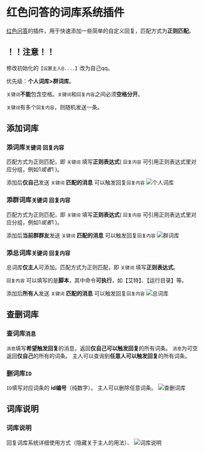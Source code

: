 # 红色问答的词库系统插件

[红色问答](https://github.com/super1207/redreply)的插件，用于快速添加一些简单的自定义回复，匹配方式为**正则匹配**。

## ！！注意！！
修改初始化的`【设置主人@....】`改为自己qq。

优先级：**个人词库>群词库**。

`关键词`**不能**包含空格。`关键词`和`回复内容`之间必须**空格分开**。

`关键词`有多个`回复内容`，则随机发送一条。

## 添加词库
### 添词库`关键词` `回复内容`
匹配方式为正则匹配，即 `关键词` 填写**正则表达式**( `回复内容` 可引用正则表达式里对应分组，例如${1}或者$1 )。

添加后**仅自己**发送 `关键词` **匹配的消息** 可以触发回复`回复内容`
![个人词库](0.png)
### 添群词库`关键词` `回复内容`
匹配方式为正则匹配，即 `关键词` 填写**正则表达式**( `回复内容` 可引用正则表达式里对应分组，例如${1}或者$1 )。

添加后**当前群群友**发送 `关键词` **匹配的消息** 可以触发回复`回复内容`
![群词库](1.png)
### 添总词库`关键词` `回复内容`
总词库**仅主人**可添加。匹配方式为正则匹配，即 `关键词` 填写**正则表达式**。

`回复内容` 可以填写的是**脚本**，其中命令**可执行**，如【艾特】、【运行目录】等。

添加后**所有人**发送 `关键词` **匹配的消息** 可以触发回复`回复内容`
![总词库](2.png)
## 查删词库
### 查词库`消息`
`消息`填写**希望触发回复**的消息，返回**仅自己可以触发回复**的所有词条。
`消息`为可空返回**仅自己**的所有的词条。
主人可以查询到**任意人可以触发回复**的所有词条。
### 删词库`ID`
`ID`填写对应词条的 **id编号**（纯数字）。
主人可以删除任意词条。
![查删词库](3.png)
## 词库说明
### 词库说明
回复词库系统详细使用方式（隐藏关于主人的用法）、
![词库说明](4.png)


